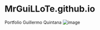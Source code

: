 # MrGuiLLoTe.github.io
Portfolio Guillermo Quintana
![image](https://user-images.githubusercontent.com/89352244/197407329-35ddd117-650d-4d95-9d7d-c61be9e61df7.png)
